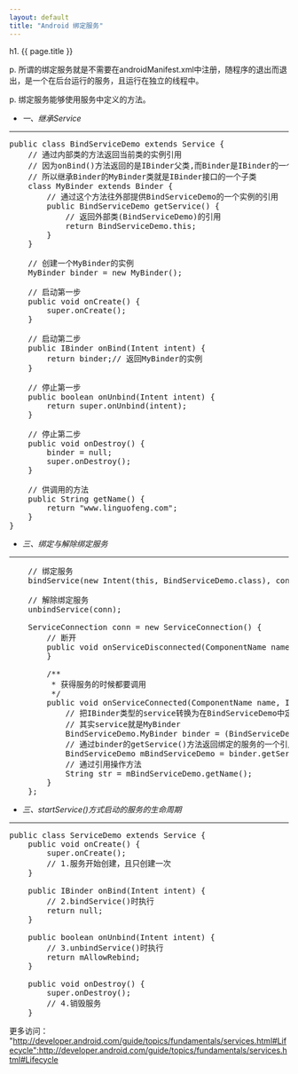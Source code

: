 ```yaml
---
layout: default
title: "Android 绑定服务"
---
```


h1. {{ page.title }}

p. 所谓的绑定服务就是不需要在androidManifest.xml中注册，随程序的退出而退出，是一个在后台运行的服务，且运行在独立的线程中。

p. 绑定服务能够使用服务中定义的方法。

* *一、继承Service*
<hr />

<pre class="brush: java">
public class BindServiceDemo extends Service {
    // 通过内部类的方法返回当前类的实例引用
    // 因为onBind()方法返回的是IBinder父类,而Binder是IBinder的一个子类
    // 所以继承Binder的MyBinder类就是IBinder接口的一个子类
    class MyBinder extends Binder {
        // 通过这个方法往外部提供BindServiceDemo的一个实例的引用
        public BindServiceDemo getService() {
            // 返回外部类(BindServiceDemo)的引用
            return BindServiceDemo.this;
        }
    }

    // 创建一个MyBinder的实例
    MyBinder binder = new MyBinder();

    // 启动第一步
    public void onCreate() {
        super.onCreate();
    }

    // 启动第二步
    public IBinder onBind(Intent intent) {
        return binder;// 返回MyBinder的实例
    }

    // 停止第一步
    public boolean onUnbind(Intent intent) {
        return super.onUnbind(intent);
    }

    // 停止第二步
    public void onDestroy() {
        binder = null;
        super.onDestroy();
    }

    // 供调用的方法
    public String getName() {
        return "www.linguofeng.com";
    }
}
</pre>

* *三、绑定与解除绑定服务*
<hr />

<pre class="brush: java">
    // 绑定服务
    bindService(new Intent(this, BindServiceDemo.class), conn, BIND_AUTO_CREATE);
    
    // 解除绑定服务
    unbindService(conn);
    
    ServiceConnection conn = new ServiceConnection() {
        // 断开
        public void onServiceDisconnected(ComponentName name) {
        }

        /**
         * 获得服务的时候都要调用
         */
        public void onServiceConnected(ComponentName name, IBinder service) {
            // 把IBinder类型的service转换为在BindServiceDemo中定义的MyBinder类型的实例
            // 其实service就是MyBinder
            BindServiceDemo.MyBinder binder = (BindServiceDemo.MyBinder) service;
            // 通过binder的getService()方法返回绑定的服务的一个引用
            BindServiceDemo mBindServiceDemo = binder.getService();
            // 通过引用操作方法
            String str = mBindServiceDemo.getName();
        }
    };
</pre>

* *三、startService()方式启动的服务的生命周期*
<hr />

<pre class="brush: java">
public class ServiceDemo extends Service {
    public void onCreate() {
        super.onCreate();
        // 1.服务开始创建，且只创建一次
    }
    
    public IBinder onBind(Intent intent) {
        // 2.bindService()时执行
        return null;
    }
    
    public boolean onUnbind(Intent intent) {
        // 3.unbindService()时执行
        return mAllowRebind;
    }
    
    public void onDestroy() {
        super.onDestroy();
        // 4.销毁服务
    }
</pre>

更多访问： "http://developer.android.com/guide/topics/fundamentals/services.html#Lifecycle":http://developer.android.com/guide/topics/fundamentals/services.html#Lifecycle